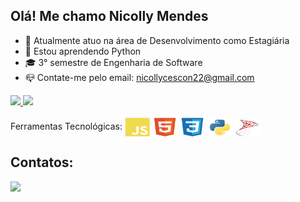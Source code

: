 ## Olá! Me chamo Nicolly Mendes
- 🔭 Atualmente atuo na área de Desenvolvimento como Estagiária
- 🌱 Estou aprendendo Python
- 🎓 3° semestre de Engenharia de Software
- 📪 Contate-me pelo email: nicollycescon22@gmail.com

<div>
  <a href="https://github.com/NicollyMendes">
    <img height="180em" src="https://github-readme-stats.vercel.app/api?username=NicollyMendes&show_icons=true&theme=dracula&include_all_commits=false&count_private=false"/>
    <img height="180em" src="https://github-readme-stats.vercel.app/api/top-langs/?username=NicollyMendes&layout=compact&langs_count=16&theme=dracula"/>
  </a>
</div>


<div style="display: inline_block"><br>
  Ferramentas Tecnológicas:
  <img align="center" alt="Nick-JS" height="30" width="40" src="https://raw.githubusercontent.com/devicons/devicon/master/icons/javascript/javascript-plain.svg">
  <img align="center" alt="Nick-HTML" height="30" width="40" src="https://raw.githubusercontent.com/devicons/devicon/master/icons/html5/html5-original.svg">
  <img align="center" alt="Nick-CSS" height="30" width="40" src="https://raw.githubusercontent.com/devicons/devicon/master/icons/css3/css3-original.svg">
  <img align="center" alt="Nick-Python" height="30" width="40" src="https://raw.githubusercontent.com/devicons/devicon/master/icons/python/python-original.svg">
  <img align="center" alt="Nick-SQLServer" height="30" width="40" src="https://raw.githubusercontent.com/devicons/devicon/master/icons/microsoftsqlserver/microsoftsqlserver-original.svg">
</div>

## Contatos:
<div>
  <a href="mailto:nicollycescon22@gmail.com">
    <img src="https://img.shields.io/badge/Gmail-D14836?style=for-the-badge&logo=gmail&logoColor=white"/>
  </a>
</div>

